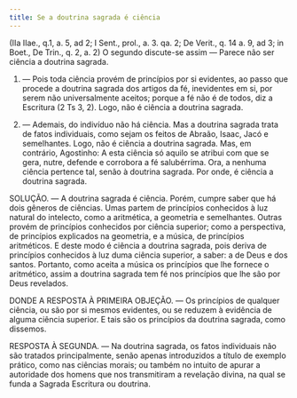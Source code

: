 ```yaml
---
title: Se a doutrina sagrada é ciência
---
```


(IIa IIae., q.1, a. 5, ad 2; I Sent., prol., a. 3. qa. 2; De Verit., q. 14 a. 9, ad 3; in Boet., De Trin., q. 2, a. 2)
  O segundo discute-se assim — Parece não ser ciência a doutrina sagrada.  

1. — Pois toda ciência provém de princípios por si evidentes, ao passo que procede a doutrina sagrada dos artigos da fé, inevidentes em si, por serem não universalmente aceitos; porque a fé não é de todos, diz a Escritura (2 Ts 3, 2). Logo, não é ciência a doutrina sagrada.  

2. — Ademais, do indivíduo não há ciência. Mas a doutrina sagrada trata de fatos individuais, como sejam os feitos de Abraão, Isaac, Jacó e semelhantes. Logo, não é ciência a doutrina sagrada.  Mas, em contrário, Agostinho: A esta ciência só aquilo se atribui com que se gera, nutre, defende e corrobora a fé salubérrima. Ora, a nenhuma ciência pertence tal, senão à doutrina sagrada. Por onde, é ciência a doutrina sagrada.  

SOLUÇÃO. — A doutrina sagrada é ciência. Porém, cumpre saber que há dois gêneros de ciências. Umas partem de princípios conhecidos à luz natural do intelecto, como a aritmética, a geometria e semelhantes. Outras provém de princípios conhecidos por ciência superior; como a perspectiva, de princípios explicados na geometria, e a música, de princípios aritméticos. E deste modo é ciência a doutrina sagrada, pois deriva de princípios conhecidos à luz duma ciência superior, a saber: a de Deus e dos santos. Portanto, como aceita a música os princípios que lhe fornece o aritmético, assim a doutrina sagrada tem fé nos princípios que lhe são por Deus revelados.  

DONDE A RESPOSTA À PRIMEIRA OBJEÇÃO. — Os princípios de qualquer ciência, ou são por si mesmos evidentes, ou se reduzem à evidência de alguma ciência superior. E tais são os princípios da doutrina sagrada, como dissemos.  

RESPOSTA À SEGUNDA. — Na doutrina sagrada, os fatos individuais não são tratados principalmente, senão apenas introduzidos a título de exemplo prático, como nas ciências morais; ou também no intuito de apurar a autoridade dos homens que nos transmitiram a revelação divina, na qual se funda a Sagrada Escritura ou doutrina.